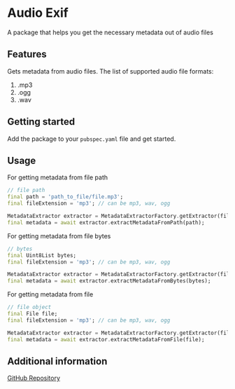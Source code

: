 <!--
This README describes the package. If you publish this package to pub.dev, this README's contents appear on the landing page for your package.

For information about how to write a good package README, see the guide for
[writing package pages](https://dart.dev/guides/libraries/writing-package-pages). 

For general information about developing packages, see the Dart guide for
[creating packages](https://dart.dev/guides/libraries/create-library-packages)
and the Flutter guide for
[developing packages and plugins](https://flutter.dev/developing-packages). 
-->

# Audio Exif

A package that helps you get the necessary metadata out of audio files

## Features

Gets metadata from audio files.
The list of supported audio file formats:

1. .mp3
2. .ogg
3. .wav

## Getting started

Add the package to your `pubspec.yaml` file and get started.

## Usage

For getting metadata from file path

```dart
// file path
final path = 'path_to_file/file.mp3';
final fileExtension = 'mp3'; // can be mp3, wav, ogg

MetadataExtractor extractor = MetadataExtractorFactory.getExtractor(fileExtension);
final metadata = await extractor.extractMetadataFromPath(path);
```

For getting metadata from file bytes

```dart
// bytes
final Uint8List bytes;
final fileExtension = 'mp3'; // can be mp3, wav, ogg

MetadataExtractor extractor = MetadataExtractorFactory.getExtractor(fileExtension);
final metadata = await extractor.extractMetadataFromBytes(bytes);
```

For getting metadata from file

```dart
// file object
final File file;
final fileExtension = 'mp3'; // can be mp3, wav, ogg

MetadataExtractor extractor = MetadataExtractorFactory.getExtractor(fileExtension);
final metadata = await extractor.extractMetadataFromFile(file);
```

## Additional information

[GitHub Repository](https://github.com/simranss/dart_audio_exif)
